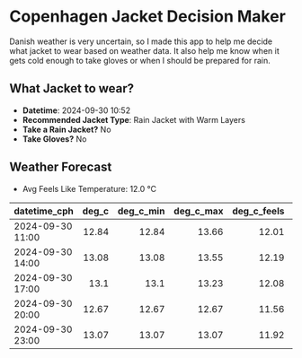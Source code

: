 
# Copenhagen Jacket Decision Maker

Danish weather is very uncertain, so I made this app to help me decide what jacket to wear based on weather data. 
It also help me know when it gets cold enough to take gloves or when I should be prepared for rain.

## What Jacket to wear?

- **Datetime**: 2024-09-30 10:52
- **Recommended Jacket Type**: Rain Jacket with Warm Layers
- **Take a Rain Jacket?** No
- **Take Gloves?** No

## Weather Forecast
- Avg Feels Like Temperature: 12.0 °C

| datetime_cph     |   deg_c |   deg_c_min |   deg_c_max |   deg_c_feels | weather   | wind   | rain   |
|:-----------------|--------:|------------:|------------:|--------------:|:----------|:-------|:-------|
| 2024-09-30 11:00 |   12.84 |       12.84 |       13.66 |         12.01 | Clouds    | Medium | None   |
| 2024-09-30 14:00 |   13.08 |       13.08 |       13.55 |         12.19 | Clouds    | High   | None   |
| 2024-09-30 17:00 |   13.1  |       13.1  |       13.23 |         12.08 | Clouds    | High   | None   |
| 2024-09-30 20:00 |   12.67 |       12.67 |       12.67 |         11.56 | Clouds    | High   | None   |
| 2024-09-30 23:00 |   13.07 |       13.07 |       13.07 |         11.92 | Clouds    | High   | None   |
        